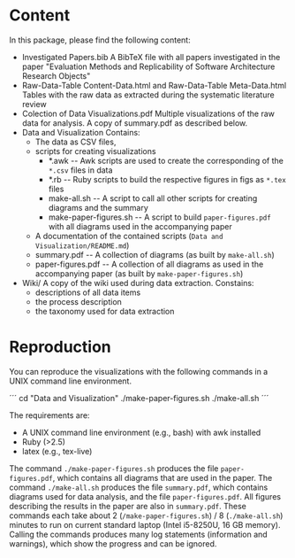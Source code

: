 # Content
In this package, please find the  following content:

* Investigated Papers.bib
	A BibTeX file with all papers investigated in the paper "Evaluation Methods and Replicability of Software Architecture Research Objects"
* Raw-Data-Table Content-Data.html and Raw-Data-Table Meta-Data.html
	Tables with the raw data as extracted during the systematic literature review
* Colection of Data Visualizations.pdf
	Multiple visualizations of the raw data for analysis. A copy of summary.pdf as described below.
* Data and Visualization
	Contains:
	- The data as CSV files,
	- scripts for creating visualizations
		- *.awk -- Awk scripts are used to create the corresponding of the ```*.csv``` files in data
    	- *.rb -- Ruby scripts to build the respective figures in figs as ```*.tex``` files
    	- make-all.sh -- A script to call all other scripts for creating diagrams and the summary
		- make-paper-figures.sh -- A script to build ```paper-figures.pdf``` with all diagrams used in the accompanying paper
	- A documentation of the contained scripts (```Data and Visualization/README.md```)
	- summary.pdf -- A collection of diagrams (as built by ```make-all.sh```)
	- paper-figures.pdf -- A collection of all diagrams as used in the accompanying paper (as built by ```make-paper-figures.sh```)
* Wiki/
	A copy of the wiki used during data extraction.
	Constains:
	- descriptions of all data items
	- the process description
	- the taxonomy used for data extraction


# Reproduction
You can reproduce the visualizations with the following commands in a UNIX command line environment.

´´´
cd "Data and Visualization"
./make-paper-figures.sh
./make-all.sh
´´´

The requirements are:
* A UNIX command line environment (e.g., bash) with awk installed
* Ruby (>2.5)
* latex (e.g., tex-live)


The command ```./make-paper-figures.sh``` produces the file ```paper-figures.pdf```, which contains all diagrams that are used in the paper.
The command ```./make-all.sh``` produces the file ```summary.pdf```, which contains diagrams used for data analysis, and the file ```paper-figures.pdf```. All figures describing the results in the paper are also in ```summary.pdf```.
These commands each take about 2 (```/make-paper-figures.sh```) / 8 (```./make-all.sh```) minutes to run on current standard laptop (Intel i5-8250U, 16 GB memory).
Calling the commands produces many log statements (information and warnings), which show the progress and can be ignored.

